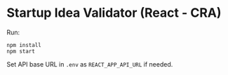 # Startup Idea Validator (React - CRA)

Run:

```
npm install
npm start
```

Set API base URL in `.env` as `REACT_APP_API_URL` if needed.
